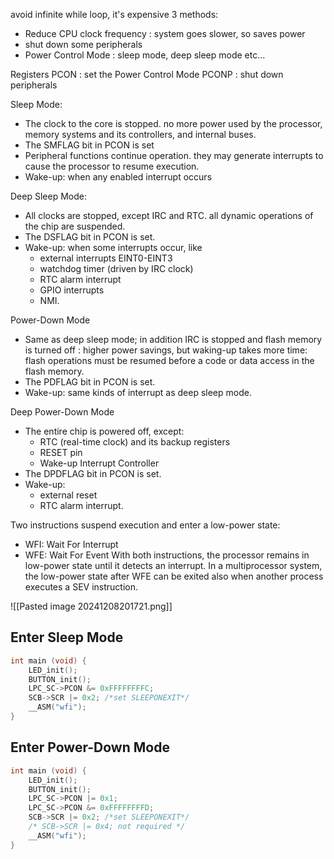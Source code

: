 avoid infinite while loop, it's expensive
3 methods:
- Reduce CPU clock frequency : system goes slower, so saves power
- shut down some peripherals
- Power Control Mode : sleep mode, deep sleep mode etc...

Registers
PCON :  set the Power Control Mode
PCONP : shut down peripherals

Sleep Mode:
- The clock to the core is stopped. no more power used by the processor, memory systems and its controllers, and internal buses.
- The SMFLAG bit in PCON is set
- Peripheral functions continue operation. they may generate interrupts to cause the processor to resume execution.
- Wake-up: when any enabled interrupt occurs

Deep Sleep Mode:
- All clocks are stopped, except IRC and RTC. all dynamic operations of the chip are suspended.
- The DSFLAG bit in PCON is set.
- Wake-up: when some interrupts occur, like
	- external interrupts EINT0-EINT3 
	- watchdog timer (driven by IRC clock) 
	- RTC alarm interrupt 
	- GPIO interrupts
	- NMI.

Power-Down Mode
- Same as deep sleep mode; in addition IRC is stopped and flash memory is turned off : higher power savings, but waking-up takes more time: flash operations must be resumed before a code or data access in the flash memory.
- The PDFLAG bit in PCON is set.
- Wake-up: same kinds of interrupt as deep sleep mode.

Deep Power-Down Mode
- The entire chip is powered off, except: 
	- RTC (real-time clock) and its backup registers 
	- RESET pin
	- Wake-up Interrupt Controller
- The DPDFLAG bit in PCON is set.
- Wake-up: 
	- external reset 
	- RTC alarm interrupt.


Two instructions suspend execution and enter a low-power state: 
- WFI: Wait For Interrupt 
- WFE: Wait For Event
With both instructions, the processor remains in low-power state until it detects an interrupt.
In a multiprocessor system, the low-power state after WFE can be exited also when another process executes a SEV instruction.

![[Pasted image 20241208201721.png]]

## Enter Sleep Mode
```C
int main (void) { 
	LED_init(); 
	BUTTON_init(); 
	LPC_SC->PCON &= 0xFFFFFFFFC; 
	SCB->SCR |= 0x2; /*set SLEEPONEXIT*/ 
	__ASM("wfi"); 
}
```

## Enter Power-Down Mode
```C
int main (void) { 
	LED_init(); 
	BUTTON_init(); 
	LPC_SC->PCON |= 0x1; 
	LPC_SC->PCON &= 0xFFFFFFFFD; 
	SCB->SCR |= 0x2; /*set SLEEPONEXIT*/ 
	/* SCB->SCR |= 0x4; not required */ 
	__ASM("wfi"); 
}
```